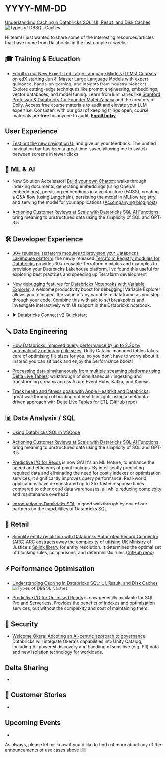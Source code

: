 # YYYY-MM-DD

[Understanding Caching in Databricks SQL: UI, Result, and Disk Caches](https://www.databricks.com/blog/understanding-caching-databricks-sql-ui-result-and-disk-caches)
![Types of DBSQL Caches](https://cms.databricks.com/sites/default/files/inline-images/db-532-blog-img-1.png)




Hi team! I just wanted to share some of the interesting resources/articles that have come from Databricks in the last couple of weeks:

## 🎓 Training & Education

- [Enroll in our New Expert-Led Large Language Models (LLMs) Courses on edX](https://www.databricks.com/blog/enroll-our-new-expert-led-large-language-models-llms-courses-edx) starting Jun 8!  Master Large Language Models with expert guidance, hands-on learning, and insights from industry pioneers. Explore cutting-edge techniques like prompt engineering, embeddings, vector databases, and model tuning. Learn from luminaries like [Stanford Professor & Databricks Co-Founder Matei Zaharia](https://cs.stanford.edu/people/matei/) and the creators of Dolly. Access free course materials to audit and elevate your LLM expertise. Consistent with our goal of keeping things open, course materials are **free** for anyone to audit. **[Enroll today](https://www.edx.org/professional-certificate/databricks-large-language-models)**

## User Experience

- [Test out the new navigation UI](https://www.databricks.com/blog/find-what-you-seek-new-navigation-ui) and give us your feedback. The unified navigation bar has been a great time-saver, allowing me to switch between screens in fewer clicks

## 🧠 ML & AI

- New Solution Accelerator! [Build your own Chatbot](https://d1r5llqwmkrl74.cloudfront.net/notebooks/RCG/diy-llm-qa-bot/index.html#diy-llm-qa-bot_1.html): walks through indexing documents, generating embeddings (using OpenAI embeddings), persisting embeddings in a vector store (FAISS), creating a Q&A flow (using Langchain), persisting the model in MLflow registry, and serving the model for your applications ([Accompanying blog post](https://www.databricks.com/blog/driving-large-language-model-revolution-customer-service-and-support))

- [Actioning Customer Reviews at Scale with Databricks SQL AI Functions](https://www.databricks.com/blog/actioning-customer-reviews-scale-databricks-sql-ai-functions): bring meaning to unstructured data using the simplicity of SQL and GPT-3.5

## 🛠️ Developer Experience

- [30+ reusable Terraform modules to provision your Databricks Lakehouse platform](https://www.databricks.com/blog/announcing-terraform-databricks-modules): the newly released [Terraform Registry modules for Databricks](https://registry.terraform.io/modules/databricks/examples/databricks/latest) provides 30+ reusable Terraform modules and examples to provision your Databricks Lakehouse platform. I've found this useful for exploring best practices and speeding up Terraform development

- [New debugging features for Databricks Notebooks with Variable Explorer](https://www.databricks.com/blog/new-debugging-features-databricks-notebooks-variable-explorer): a welcome productivity boost for debugging! Variable Explorer allows you to inspect the value of any variable or dataframe as you step through your code. Combine this with [`pdb`](https://docs.python.org/3/library/pdb.html) to set breakpoints and investigate interactively with UI support in the Databricks notebook.

- [▶️ Databricks Connect v2 Quickstart](https://www.youtube.com/watch?v=BIysxyh_lro)

## 🪛 Data Engineering

- [How Databricks improved query performance by up to 2.2x by automatically optimizing file sizes](https://www.databricks.com/blog/how-databricks-improved-query-performance): Unity Catalog managed tables takes care of optimising file sizes for you, so you don't have to worry about it. Instead you can sit back and enjoy the performance boost!

- [Processing data simultaneously from multiple streaming platforms using Delta Live Tables](https://www.databricks.com/blog/processing-data-simultaneously-multiple-streaming-platforms-using-delta-live-tables): walkthrough of simultaneously ingesting and transforming streams across Azure Event Hubs, Kafka, and Kinesis

- [Track health and fitness goals with Apple Healthkit and Databricks](https://www.databricks.com/blog/track-health-and-fitness-goals-apple-healthkit-and-databricks): great walkthrough of building out health insights using a metadata-driven approach with Delta Live Tables for ETL ([GitHub repo](https://github.com/jesusr-db/db-ahk))

## 📊 Data Analysis / SQL

- [Using Databricks SQL in VSCode](https://www.advancinganalytics.co.uk/blog/2023/4/12/using-databricks-sql-in-vscode)

- [Actioning Customer Reviews at Scale with Databricks SQL AI Functions](https://www.databricks.com/blog/actioning-customer-reviews-scale-databricks-sql-ai-functions): bring meaning to unstructured data using the simplicity of SQL and GPT-3.5

- [Predictive I/O for Reads](https://www.databricks.com/blog/announcing-general-availability-predictive-io-reads.html) is now GA! It's an ML feature, to enhance the speed and efficiency of point lookups. By intelligently predicting required data and eliminating the need for costly indexes or optimization services, it significantly improves query performance. Real-world applications have demonstrated up to 35x faster response times compared to other cloud data warehouses, all while reducing complexity and maintenance overhead

- [Introduction to Databricks SQL](https://www.advancinganalytics.co.uk/blog/2023/4/6/introduction-to-databricks-sql): a good walkthrough by one of our partners on the capabilities of Databricks SQL

## 🛒 Retail

- [Simplify entity resolution with Databricks Automated Record Connector (ARC)](https://www.databricks.com/blog/improving-public-sector-decision-making-simple-automated-record-linking) ARC abstracts away the complexity of utilising UK Ministry of Justice's [Splink library](https://github.com/moj-analytical-services/splink) for entity resolution. It determines the optimal set of blocking rules, comparisons, and deterministic rules ([GitHub repo](https://github.com/databricks-industry-solutions/auto-data-linkage))

## ⚡️ Performance Optimisation

- [Understanding Caching in Databricks SQL: UI, Result, and Disk Caches](https://www.databricks.com/blog/understanding-caching-databricks-sql-ui-result-and-disk-caches)
![Types of DBSQL Caches](https://cms.databricks.com/sites/default/files/inline-images/db-532-blog-img-1.png)

- [Predictive I/O for Optimised Reads](https://www.databricks.com/blog/announcing-general-availability-predictive-io-reads.html) is now generally available for SQL Pro and Serverless. Provides the benefits of indexes and optimization services, but without the complexity and cost of maintaining them.

## 🔐 Security

- [Welcome Okera: Adopting an AI-centric approach to governance](https://www.databricks.com/blog/welcome-okera-adopting-ai-centric-approach-governance). Databricks will integrate Okera's capabilities into Unity Catalog, including AI-powered discovery and handling of sensitive (e.g. PII) data and new isolation technology for workloads.

## Delta Sharing

- []()

## 🥂 Customer Stories

- []()

## Upcoming Events

- []()


As always, please let me know if you'd like to find out more about any of the announcements or use cases above 👆🏽
